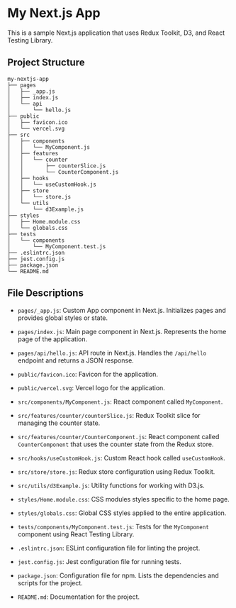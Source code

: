 # My Next.js App

This is a sample Next.js application that uses Redux Toolkit, D3, and React Testing Library.

## Project Structure

```
my-nextjs-app
├── pages
│   ├── _app.js
│   ├── index.js
│   └── api
│       └── hello.js
├── public
│   ├── favicon.ico
│   └── vercel.svg
├── src
│   ├── components
│   │   └── MyComponent.js
│   ├── features
│   │   └── counter
│   │       ├── counterSlice.js
│   │       └── CounterComponent.js
│   ├── hooks
│   │   └── useCustomHook.js
│   ├── store
│   │   └── store.js
│   └── utils
│       └── d3Example.js
├── styles
│   ├── Home.module.css
│   └── globals.css
├── tests
│   └── components
│       └── MyComponent.test.js
├── .eslintrc.json
├── jest.config.js
├── package.json
└── README.md
```

## File Descriptions

- `pages/_app.js`: Custom App component in Next.js. Initializes pages and provides global styles or state.

- `pages/index.js`: Main page component in Next.js. Represents the home page of the application.

- `pages/api/hello.js`: API route in Next.js. Handles the `/api/hello` endpoint and returns a JSON response.

- `public/favicon.ico`: Favicon for the application.

- `public/vercel.svg`: Vercel logo for the application.

- `src/components/MyComponent.js`: React component called `MyComponent`.

- `src/features/counter/counterSlice.js`: Redux Toolkit slice for managing the counter state.

- `src/features/counter/CounterComponent.js`: React component called `CounterComponent` that uses the counter state from the Redux store.

- `src/hooks/useCustomHook.js`: Custom React hook called `useCustomHook`.

- `src/store/store.js`: Redux store configuration using Redux Toolkit.

- `src/utils/d3Example.js`: Utility functions for working with D3.js.

- `styles/Home.module.css`: CSS modules styles specific to the home page.

- `styles/globals.css`: Global CSS styles applied to the entire application.

- `tests/components/MyComponent.test.js`: Tests for the `MyComponent` component using React Testing Library.

- `.eslintrc.json`: ESLint configuration file for linting the project.

- `jest.config.js`: Jest configuration file for running tests.

- `package.json`: Configuration file for npm. Lists the dependencies and scripts for the project.

- `README.md`: Documentation for the project.
```